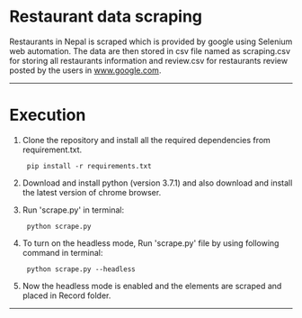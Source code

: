 # Restaurant data scraping

Restaurants in Nepal is scraped which is provided by google using Selenium web automation. The data are then stored in csv file named as scraping.csv for storing all restaurants information and review.csv for restaurants review posted by the users in www.google.com.
___
# Execution
1. Clone the repository and install all the required dependencies from requirement.txt.

        pip install -r requirements.txt

2. Download and install python (version 3.7.1) and also download and install the latest version of chrome browser.

3. Run 'scrape.py' in terminal:

        python scrape.py
4. To turn on the headless mode, Run 'scrape.py' file by using following command in terminal:  

        python scrape.py --headless
5. Now the headless mode is enabled and the elements are scraped and placed in Record folder.

_________________


